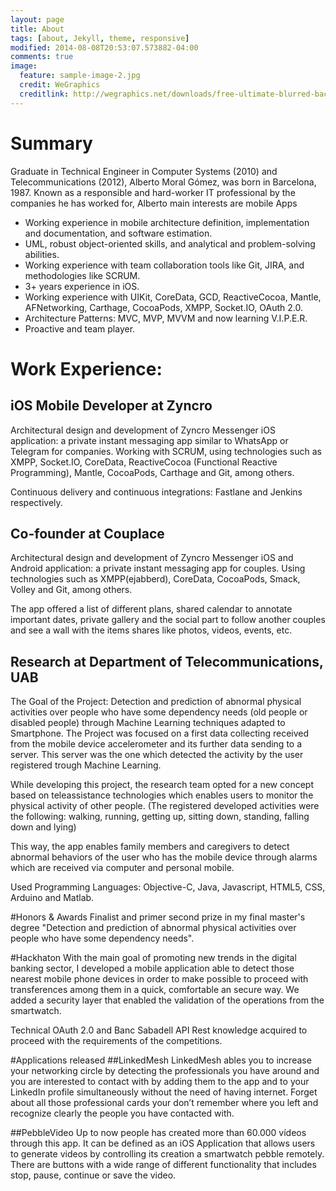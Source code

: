 ```yaml
---
layout: page
title: About
tags: [about, Jekyll, theme, responsive]
modified: 2014-08-08T20:53:07.573882-04:00
comments: true
image:
  feature: sample-image-2.jpg
  credit: WeGraphics
  creditlink: http://wegraphics.net/downloads/free-ultimate-blurred-background-pack/
---
```

# Summary
Graduate in Technical Engineer in Computer Systems (2010) and Telecommunications (2012), Alberto Moral Gómez, was born in Barcelona, 1987.
Known as a responsible and hard-worker IT professional by the companies he has worked for, Alberto main interests are mobile Apps

* Working experience in mobile architecture definition, implementation and documentation, and software estimation.
* UML, robust object-oriented skills, and analytical and problem-solving abilities.
* Working experience with team collaboration tools like Git, JIRA, and methodologies like SCRUM.
* 3+ years experience in iOS.
* Working experience with UIKit, CoreData, GCD, ReactiveCocoa, Mantle, AFNetworking, Carthage, CocoaPods, XMPP, Socket.IO, OAuth 2.0.
* Architecture Patterns: MVC, MVP, MVVM and now learning V.I.P.E.R.
* Proactive and team player.


# Work Experience:
## iOS Mobile Developer at Zyncro
Architectural design and development of Zyncro Messenger iOS application: a private instant messaging app similar to WhatsApp or Telegram for companies.
Working with SCRUM, using technologies such as XMPP, Socket.IO, CoreData, ReactiveCocoa (Functional Reactive Programming), Mantle, CocoaPods, Carthage and Git, among others.

Continuous delivery and continuous integrations: Fastlane and Jenkins respectively.

## Co-founder at Couplace
Architectural design and development of Zyncro Messenger iOS and Android application: a private instant messaging app for couples.
Using technologies such as XMPP(ejabberd), CoreData, CocoaPods, Smack, Volley and Git, among others.

The app offered a list of different plans, shared calendar to annotate important dates, private gallery and the social part to follow another
couples and see a wall with the items shares like photos, videos, events, etc.

## Research at Department of Telecommunications, UAB
The Goal of the Project: Detection and prediction of abnormal physical activities over people who have some dependency needs (old people or disabled people)
through Machine Learning techniques adapted to Smartphone.
The Project was focused on a first data collecting received from the mobile device accelerometer and its further data sending to a server.
This server was the one which detected the activity by the user registered trough Machine Learning.

While developing this project, the research team opted for a new concept based on teleassistance technologies which enables users to monitor the physical activity of other people.
(The registered developed activities were the following: walking, running, getting up, sitting down, standing, falling down and lying)

This way, the app enables family members and caregivers to detect abnormal behaviors of the user who has the mobile device through alarms which are received via computer and personal mobile.

Used Programming Languages: Objective-C, Java, Javascript, HTML5, CSS, Arduino and Matlab.


#Honors & Awards
Finalist and primer second prize in my final master's degree "Detection and prediction of abnormal physical activities over people who have some dependency needs".


#Hackhaton
With the main goal of promoting new trends in the digital banking sector, I developed a mobile application able to detect those nearest mobile phone
devices in order to make possible to proceed with transferences among them in a quick, comfortable an secure way.
We added a security layer that enabled the validation of the operations from the smartwatch.

Technical OAuth 2.0 and Banc Sabadell API Rest knowledge acquired to proceed with the requirements of the competitions.


#Applications released
##LinkedMesh
LinkedMesh ables you to increase your networking circle by detecting the professionals you have around and you are interested to contact with by adding them to the app and to your LinkedIn profile simultaneously without the need of having internet.
Forget about all those professional cards your don’t remember where you left and recognize clearly the people you have contacted with.

##PebbleVideo
Up to now people has created more than 60.000 vídeos through this app.
It can be defined as an iOS Application that allows users to generate videos by controlling its creation a smartwatch pebble remotely.  There are buttons with a wide range of different functionality that includes stop, pause, continue or save the video.
